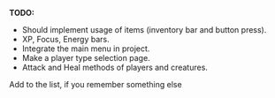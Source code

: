 <b>TODO:</b>
- Should implement usage of items (inventory bar and button press).
- XP, Focus, Energy bars.
- Integrate the main menu in project.
- Make a player type selection page.
- Attack and Heal methods of players and creatures.

Add to the list, if you remember something else
